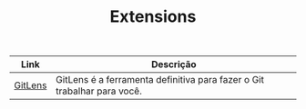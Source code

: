 <h1 align="center">Extensions</h1>
<br/>

Link | Descrição |
|---|---|
| [GitLens](https://marketplace.visualstudio.com/items?itemName=eamodio.gitlens) | GitLens é a ferramenta definitiva para fazer o Git trabalhar para você.
